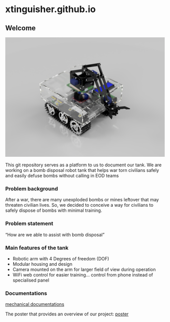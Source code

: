 # xtinguisher.github.io

## Welcome

<img src="sweaty tank render.png">

This git repository serves as a platform to us to document our tank. We are working on a bomb disposal robot tank that helps war torn civilians safely and easily defuse bombs without calling in EOD teams

### Problem background

After a war, there are many unexploded bombs or mines leftover that may threaten civilian lives. So, we decided to conceive a way for civilians to safely dispose of bombs with minimal training.

### Problem statement

“How are we able to assist with bomb disposal”

### Main features of the tank

- Robotic arm with 4 Degrees of freedom (DOF)
- Modular housing and design
- Camera mounted on the arm for larger field of view during operation
- WiFi web control for easier training… control from phone instead of specialised panel

### Documentations
<a href="mechanical documentation.md">mechanical documentations</a>

The poster that provides an overview of our project: <a href="presentation poster.pptx">poster</a>

